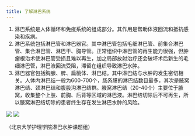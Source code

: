 ```yaml
---
title: 了解淋巴系统
---
```


1. 淋巴系统是人体循环和免疫系统的组成部分。其作用是帮助体液回流和抵抗感染和疾病。
2. 淋巴系统包括淋巴管和淋巴器官。其中淋巴管包括毛细淋巴管、前集合淋巴管、集合淋巴管、淋巴干、胸导管。正常组织中淋巴管的再生能力很强，但肿瘤根治术使淋巴管受损且难以再生，加之局部放射治疗还会破坏术后新生的毛细淋巴管，淋巴液回流受阻，滞留在组织导致淋巴水肿。
3. 淋巴器官包括胸腺、脾、扁桃体、淋巴结。其中淋巴结与水肿的发生密切相关。人体内淋巴结一般为600-700个，肠系膜的淋巴结数目最多，其次是腋窝淋巴结、颈淋巴结和腹股沟淋巴结群。腋窝淋巴结（20-40个）主要位于腋窝，收集整个上肢、前胸、后背等区域的淋巴液。淋巴结切除后不可再生，所以腋窝淋巴结切除的患者终生存在发生淋巴水肿的风险。

![](/images/1/1-1-1.jpg)
![](/images/1/1-1-2.jpg)

（北京大学护理学院淋巴水肿课题组）